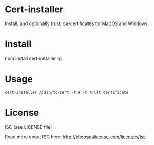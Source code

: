 # Cert-installer

Install, and optionally trust, ca-certificates for MacOS and Windows.

# Install

npm install cert-installer -g

# Usage

    cert-installer /path/to/cert -t # -t trust certificate

# License

ISC (see LICENSE file)

Read more about ISC here: http://choosealicense.com/licenses/isc
